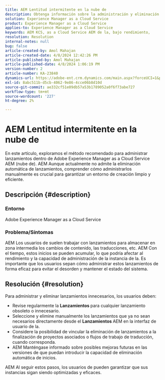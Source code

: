 ```yaml
---
title: AEM Lentitud intermitente en la nube de
description: Obtenga información sobre la administración y eliminación de lanzamientos en Adobe Experience Manager para mantener el rendimiento del sistema.
solution: Experience Manager as a Cloud Service
product: Experience Manager as a Cloud Service
applies-to: Experience Manager as a Cloud Service
keywords: AEM KCS, as a Cloud Service AEM de la, bajo rendimiento,
resolution: Resolution
internal-notes: null
bug: false
article-created-by: Amol Mahajan
article-created-date: 4/8/2024 12:42:26 PM
article-published-by: Amol Mahajan
article-published-date: 4/8/2024 1:06:19 PM
version-number: 2
article-number: KA-23840
dynamics-url: https://adobe-ent.crm.dynamics.com/main.aspx?forceUCI=1&pagetype=entityrecord&etn=knowledgearticle&id=65e93f6f-a5f5-ee11-a1fd-6045bd04ed02
exl-id: 8abc511b-d5cb-4062-9e86-4cce06b8d10d
source-git-commit: ae332cf51e09db57a53b1789052a0f6f73abe727
workflow-type: tm+mt
source-wordcount: '227'
ht-degree: 2%

---
```


# AEM Lentitud intermitente en la nube de


En este artículo, exploramos el método recomendado para administrar lanzamientos dentro de Adobe Experience Manager as a Cloud Service AEM (nube de). AEM Aunque actualmente no admite la eliminación automática de lanzamientos, comprender cómo administrarlos manualmente es crucial para garantizar un entorno de creación limpio y eficiente.

## Descripción {#description}


### <b>Entorno</b>

Adobe Experience Manager as a Cloud Service



### <b>Problema/Síntomas</b>

AEM Los usuarios de suelen trabajar con lanzamientos para almacenar en zona intermedia los cambios de contenido, las traducciones, etc. AEM Con el tiempo, estos inicios se pueden acumular, lo que podría afectar al rendimiento y la capacidad de administración de la instancia de la. Es importante que los usuarios sepan cómo administrar estos lanzamientos de forma eficaz para evitar el desorden y mantener el estado del sistema.








## Resolución {#resolution}


Para administrar y eliminar lanzamientos innecesarios, los usuarios deben:

- Revise regularmente la <b>Lanzamientos </b>para cualquier lanzamiento obsoleto o innecesario.
- Seleccione y elimine manualmente los lanzamientos que ya no sean necesarios directamente desde el <b>Lanzamientos </b>AEM en la interfaz de usuario de la.
- Considere la posibilidad de vincular la eliminación de lanzamientos a la finalización de proyectos asociados o flujos de trabajo de traducción, cuando corresponda.
- AEM Manténgase informado sobre posibles mejoras futuras en las versiones de que puedan introducir la capacidad de eliminación automática de inicios.


AEM Al seguir estos pasos, los usuarios de pueden garantizar que sus instancias sigan siendo optimizadas y eficaces.
